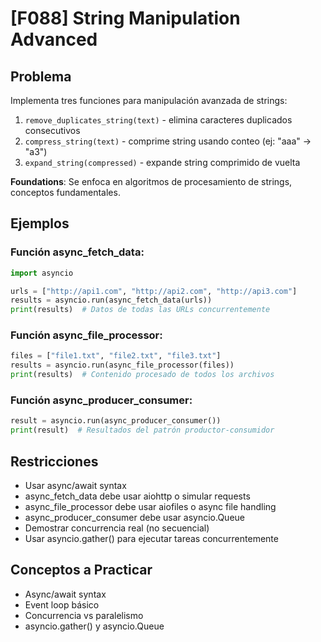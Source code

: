 # [F088] String Manipulation Advanced

## Problema

Implementa tres funciones para manipulación avanzada de strings:

1. `remove_duplicates_string(text)` - elimina caracteres duplicados consecutivos
2. `compress_string(text)` - comprime string usando conteo (ej: "aaa" → "a3")  
3. `expand_string(compressed)` - expande string comprimido de vuelta

**Foundations**: Se enfoca en algoritmos de procesamiento de strings, conceptos fundamentales.

## Ejemplos

### Función async_fetch_data:
```python
import asyncio

urls = ["http://api1.com", "http://api2.com", "http://api3.com"]
results = asyncio.run(async_fetch_data(urls))
print(results)  # Datos de todas las URLs concurrentemente
```

### Función async_file_processor:
```python
files = ["file1.txt", "file2.txt", "file3.txt"]
results = asyncio.run(async_file_processor(files))
print(results)  # Contenido procesado de todos los archivos
```

### Función async_producer_consumer:
```python
result = asyncio.run(async_producer_consumer())
print(result)  # Resultados del patrón productor-consumidor
```

## Restricciones
- Usar async/await syntax
- async_fetch_data debe usar aiohttp o simular requests
- async_file_processor debe usar aiofiles o async file handling
- async_producer_consumer debe usar asyncio.Queue
- Demostrar concurrencia real (no secuencial)
- Usar asyncio.gather() para ejecutar tareas concurrentemente

## Conceptos a Practicar
- Async/await syntax
- Event loop básico
- Concurrencia vs paralelismo
- asyncio.gather() y asyncio.Queue
